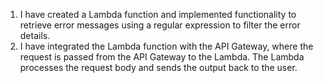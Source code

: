 1. I have created a Lambda function and implemented functionality to retrieve error messages using a regular expression to filter the error details.
2. I have integrated the Lambda function with the API Gateway, where the request is passed from the API Gateway to the Lambda. The Lambda processes the request body and sends the output back to the user.



